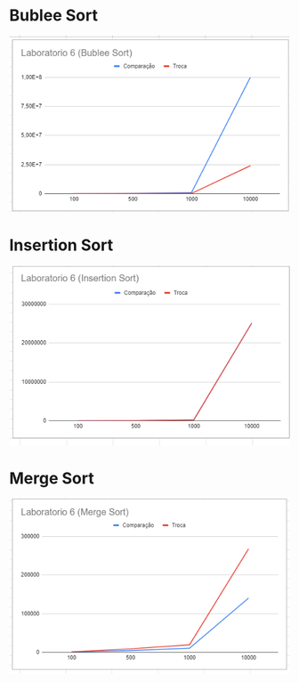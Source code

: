 # **Bublee Sort**
![bubleeSort](https://github.com/AED-PCO/lab-aed-pco-2022-2-gabriellaxdantas/blob/85b52686bd492a023c5a9b66c0800de2009482ab/relatorio/Laboratorio%206/img/Lab6Ex01.png)

# **Insertion Sort**
![insertion](https://github.com/AED-PCO/lab-aed-pco-2022-2-gabriellaxdantas/blob/85b52686bd492a023c5a9b66c0800de2009482ab/relatorio/Laboratorio%206/img/Lab6Ex02.png)

# **Merge Sort**
![merge](https://github.com/AED-PCO/lab-aed-pco-2022-2-gabriellaxdantas/blob/85b52686bd492a023c5a9b66c0800de2009482ab/relatorio/Laboratorio%206/img/Lab6Ex03.png)